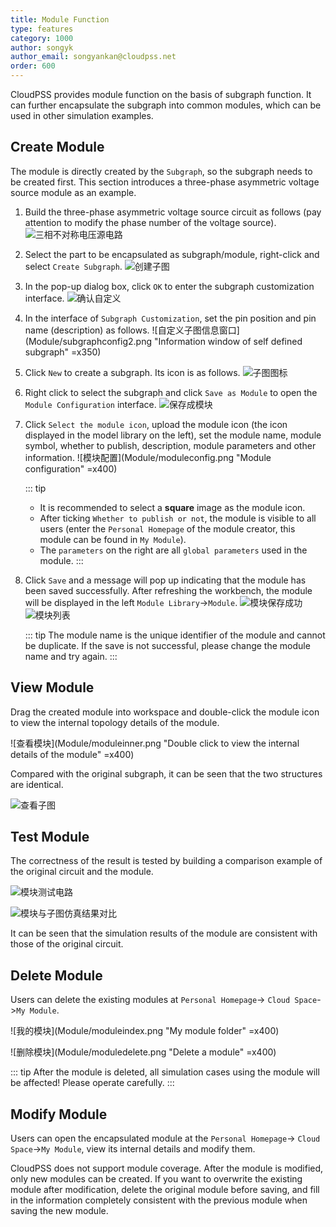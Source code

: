 ```yaml
---
title: Module Function
type: features
category: 1000
author: songyk
author_email: songyankan@cloudpss.net
order: 600
---
```


CloudPSS provides module function on the basis of subgraph function. It can further encapsulate the subgraph into common modules, which can be used in other simulation examples.

## Create Module

The module is directly created by the `Subgraph`, so the subgraph needs to be created first. This section introduces a three-phase asymmetric voltage source module as an example.

1. Build the three-phase asymmetric voltage source circuit as follows (pay attention to modify the phase number of the voltage source). 
  ![三相不对称电压源电路](Module/origincircuit.png "Circuit to be packaged: three phase asymmetrical voltage source circuit")

2. Select the part to be encapsulated as subgraph/module, right-click and select `Create Subgraph`.
  ![创建子图](Module/createsubgraph.png "Right click to select and create a subgraph")

3. In the pop-up dialog box, click `OK` to enter the subgraph customization interface.
  ![确认自定义](Module/subgraphconfig1.png "Confirm to enter the information window of self defined subgraph")

4. In the interface of `Subgraph Customization`, set the pin position and pin name (description) as follows.
   ![自定义子图信息窗口](Module/subgraphconfig2.png "Information window of self defined subgraph" =x350)

5. Click `New` to create a subgraph. Its icon is as follows.
  ![子图图标](Module/subgraphicon.png "Subgraph icon")

6. Right click to select the subgraph and click `Save as Module` to open the `Module Configuration` interface.
  ![保存成模块](Module/saveasmodule.png "Saving as module")

7. Click `Select the module icon`, upload the module icon (the icon displayed in the model library on the left), set the module name, module symbol, whether to publish, description, module parameters and other information.
  ![模块配置](Module/moduleconfig.png "Module configuration" =x400)

    ::: tip
    - It is recommended to select a **square** image as the module icon.
    - After ticking `Whether to publish or not`, the module is visible to all users (enter the `Personal Homepage` of the module creator, this module can be found in `My Module`).
    - The `parameters` on the right are all `global parameters` used in the module.
    :::

8. Click `Save` and a message will pop up indicating that the module has been saved successfully. After refreshing the workbench, the module will be displayed in the left `Module Library`->`Module`. 
   ![模块保存成功](Module/savemodulesuccess.png "Module saved successfully")
    ![模块列表](Module/ModuleList.png "Module appears in the list after saving successfully")

    ::: tip
    The module name is the unique identifier of the module and cannot be duplicate. If the save is not successful, please change the module name and try again.
    :::

## View Module

Drag the created module into workspace and double-click the module icon to view the internal topology details of the module.

![查看模块](Module/moduleinner.png "Double click to view the internal details of the module" =x400)

Compared with the original subgraph, it can be seen that the two structures are identical.

![查看子图](Module/subgraph.png "Internal details of subgraph")

## Test Module

The correctness of the result is tested by building a comparison example of the original circuit and the module.

![模块测试电路](Module/compare.png "Module test circuit topology")

![模块与子图仿真结果对比](Module/compareresult.png "Comparison of simulation results between modules and subgraphs")

It can be seen that the simulation results of the module are consistent with those of the original circuit.


## Delete Module

Users can delete the existing modules at `Personal Homepage`-> `Cloud Space`->`My Module`.

![我的模块](Module/moduleindex.png "My module folder" =x400)

![删除模块](Module/moduledelete.png "Delete a module" =x400)

::: tip
After the module is deleted, all simulation cases using the module will be affected! Please operate carefully.
:::

## Modify Module

Users can open the encapsulated module at the `Personal Homepage`-> `Cloud Space`->`My Module`, view its internal details and modify them.

CloudPSS does not support module coverage. After the module is modified, only new modules can be created. If you want to overwrite the existing module after modification, delete the original module before saving, and fill in the information completely consistent with the previous module when saving the new module.
